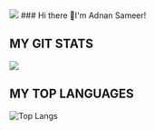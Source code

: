 <img align="centre" src="https://binaryinformatics.com/wp-content/uploads/2019/01/MERN-Stack-Development-and-Consulting-Services.jpg"/>
### Hi there 👋I'm Adnan Sameer!

## MY GIT STATS
<img align="center" src="https://github-readme-stats.vercel.app/api?username=adnansam110&show_icons=true&theme=radical&title_color=8E2DE2&text_color=fff&icon_color=8E2DE2">

## MY TOP LANGUAGES
![Top Langs](https://github-readme-stats.vercel.app/api/top-langs/?username=adnansam110&theme=radical&title_color=8E2DE2&text_color=fff)
